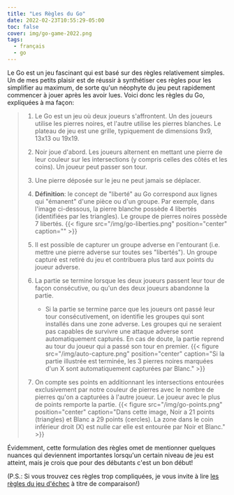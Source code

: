 ```yaml
---
title: "Les Règles du Go"
date: 2022-02-23T10:55:29-05:00
toc: false
cover: img/go-game-2022.png
tags:
  - français
  - go
---
```


Le Go est un jeu fascinant qui est basé sur des règles relativement simples. Un de mes petits plaisir est de
réussir à synthétiser ces règles pour les simplifier au maximum, de sorte qu'un néophyte du jeu peut
rapidement commencer à jouer après les avoir lues. Voici donc les règles du Go, expliquées à ma façon:

> 1. Le Go est un jeu où deux joueurs s'affrontent. Un des joueurs utilise les pierres noires, et l'autre
>    utilise les pierres blanches. Le plateau de jeu est une grille, typiquement de dimensions 9x9, 13x13 ou
>    19x19.
> 1. Noir joue d'abord. Les joueurs alternent en mettant une pierre de leur couleur sur les intersections (y compris celles des côtés et les coins). Un joueur peut passer son tour.
> 1. Une pierre déposée sur le jeu ne peut jamais se déplacer.
> 1. **Définition**: le concept de "liberté" au Go correspond aux lignes qui "émanent" d'une pièce ou d'un groupe.
>    Par exemple, dans l'image ci-dessous, la pierre blanche possède 4 libertés (identifiées par les
>    triangles). Le groupe de pierres noires possède 7 libertés.
> {{< figure src="/img/go-liberties.png" position="center" caption="" >}}
> 1. Il est possible de capturer un groupe adverse en l'entourant (i.e. mettre une pierre adverse sur toutes ses "libertés"). Un groupe capturé est retiré du jeu et contribuera plus tard aux points du joueur adverse.
> 1. La partie se termine lorsque les deux joueurs passent leur tour de façon consécutive, ou qu'un des deux joueurs abandonne la partie.
>     - Si la partie se termine parce que les joueurs ont passé leur tour consécutivement, on identifie les groupes qui sont installés dans une zone adverse. Les groupes qui ne seraient pas capables de survivre une attaque adverse sont automatiquement capturés. En cas de doute, la partie reprend au tour du joueur qui a passé son tour en premier.
> {{< figure src="/img/auto-capture.png" position="center" caption="Si la partie illustrée est terminée, les 3 pierres noires marquées d'un X sont automatiquement capturées par Blanc." >}}
>
> 1. On compte ses points en additionnant les intersections entourées exclusivement par notre couleur de pierres avec le nombre de pierres qu'on a capturées à l'autre joueur. Le joueur avec le plus de points remporte la partie.
> {{< figure src="/img/go-points.png" position="center" caption="Dans cette image, Noir a 21 points (triangles) et Blanc a 29 points (cercles). La zone dans le coin inférieur droit (X) est nulle car elle est entourée par Noir et Blanc." >}}


Évidemment, cette formulation des règles omet de mentionner quelques nuances qui deviennent importantes lorsqu'un certain
niveau de jeu est atteint, mais je crois que pour des débutants c'est un bon début!

(P.S.: Si vous trouvez ces règles trop compliquées, je vous invite à lire [les règles du jeu
d'échec](https://fr.wikipedia.org/wiki/R%C3%A8gles_du_jeu_d%27%C3%A9checs) à titre de comparaison!)
